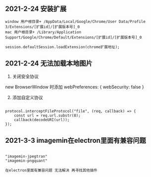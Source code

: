 
## 2021-2-24 安装扩展

```
window 用户根目录+ /AppData/Local/Google/Chrome/User Data/Profile 3/Extensions/[扩展id]/[扩展版本号]_0
mac 用户根目录+ /Library/Application Support/Google/Chrome/Default/Extensions/[扩展id]/[扩展版本号]_0

session.defaultSession.loadExtension(chrome扩展地址);

```

## 2021-2-24 无法加载本地图片
1. 关闭安全协议

new BrowserWindow 时添加 webPreferences: { webSecurity: false }

2. 添加自定义协议

```

protocol.interceptFileProtocol("file", (req, callback) => {
    const url = req.url.substr(8);
    callback(decodeURI(url));
});
```



## 2021-3-3 imagemin在electron里面有兼容问题 

```

"imagemin-jpegtran"
"imagemin-pngquant"

在electron里面有兼容问题 无法解决 再寻找其他插件
```